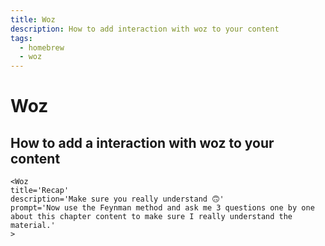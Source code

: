 ```yaml
---
title: Woz
description: How to add interaction with woz to your content
tags:
  - homebrew
  - woz
---
```



# Woz



## How to add a interaction with woz to your content

```mdx
<Woz
title='Recap'
description='Make sure you really understand 🙃'
prompt='Now use the Feynman method and ask me 3 questions one by one about this chapter content to make sure I really understand the material.'
>
```
